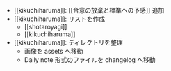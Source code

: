 - [[kikuchiharuma]]: [[合意の放棄と標準への予感]] 追加
- [[kikuchiharuma]]: リストを作成
	- [[shotaroyagi]]
	- [[kikuchiharuma]]
- [[kikuchiharuma]]: ディレクトリを整理
	- 画像を assets へ移動
	- Daily note 形式のファイルを changelog へ移動